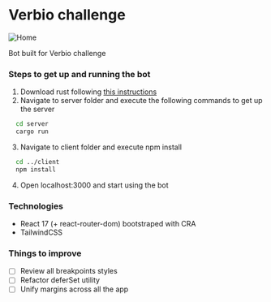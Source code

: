 # Verbio challenge

![Home](https://i.gyazo.com/32bce76df6550c025a893b306b48b141.png)

Bot built for Verbio challenge

### Steps to get up and running the bot

1. Download rust following [this instructions](https://www.rust-lang.org/tools/install)
2. Navigate to server folder and execute the following commands to get up the server

```bash
  cd server
  cargo run
```

3. Navigate to client folder and execute npm install

```bash
  cd ../client
  npm install
```

4. Open localhost:3000 and start using the bot

### Technologies

- React 17 (+ react-router-dom) bootstraped with CRA
- TailwindCSS

### Things to improve

- [ ] Review all breakpoints styles
- [ ] Refactor deferSet utility
- [ ] Unify margins across all the app
